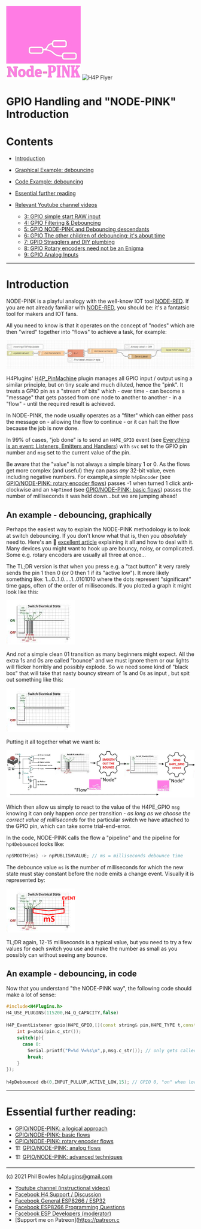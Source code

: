 ![NODE PINK](../assets/nodepink.jpg) ![H4P Flyer](../assets/GPIOLogo.jpg)

# GPIO Handling and "NODE-PINK" Introduction

# Contents

* [Introduction](#introduction)
* [Graphical Example: debouncing](#an-example---debouncing-graphically)
* [Code Example: debouncing](#an-example---debouncing-in-code)
* [Essential further reading](#essential-further-reading)
* [Relevant Youtube channel videos](https://www.youtube.com/channel/UCYi-Ko76_3p9hBUtleZRY6g)

  * [3: GPIO simple start RAW input](https://www.youtube.com/watch?v=k-TgHK5qTWc)
  * [4: GPIO Filtering & Debouncing](https://www.youtube.com/watch?v=GflSWkZcr9g)
  * [5: GPIO NODE-PINK and Debouncing descendants](https://www.youtube.com/watch?v=VUAuQOKkLLY)
  * [6: GPIO The other children of debouncing: it's about time](https://www.youtube.com/watch?v=n6Y5OM-w2Kc)
  * [7: GPIO Stragglers and DIY plumbing](https://www.youtube.com/watch?v=SSMLsgJKotA)
  * [8: GPIO Rotary encoders need not be an Enigma](https://www.youtube.com/watch?v=4ySOh0ukyrc)
  * [9: GPIO Analog Inputs](https://www.youtube.com/watch?v=1oxsNVHloqA)

---

# Introduction

NODE-PINK is a playful analogy with the well-know IOT tool [NODE-RED](https://nodered.org/). If you are not already familiar with [NODE-RED](https://nodered.org/), you should be: it's a fantatsic tool for makers and IOT fans.

All you need to know is that it operates on the concept of "nodes" which are then "wired" together into "flows" to achieve a task, for example:

![NODE PINK](../assets/nrflow.jpg)


H4Plugins' [H4P_PinMachine](pm.md) plugin manages all GPIO input / output using a similar principle, but on tiny scale and much diluted, hence the "pink". It treats a GPIO pin as a "stream of bits" which - over time - can become a "message" that gets passed from one node to another to another - in a "flow" - until the required result is achieved.

In NODE-PINK, the node usually operates as a "filter" which can either pass the message on - allowing the flow to continue - or it can halt the flow because the job is now done.

In 99% of cases, "job done" is to send an `H4PE_GPIO` event (see [Everything is an event: Listeners, Emitters and Handlers](events.md)) with `svc` set to the GPIO pin number and `msg` set to the current value of the pin.

Be aware that the "value" is not always a simple binary 1 or 0. As the flows get more complex (and useful) they can pass *any* 32-bit value, even including negative numbers. For example,a simple `h4pEncoder` (see [GPIO/NODE-PINK: rotary encoder flows](encoders.md)) passes -1 when turned 1 click anti-clockwise and an `h4pTimed` (see [GPIO/NODE-PINK: basic flows](basic.md)) passes the number of milliseconds it was held down...but we are jumping ahead!

## An example - debouncing, graphically

Perhaps the easiest way to explain the NODE-PINK methodology is to look at switch debouncing. If you don't know what that is, then you *absolutely* need to. Here's an :door: [excellent article](http://www.ganssle.com/debouncing.htm) explaining it all and how to deal with it. Many devices you might want to hook up are bouncy, noisy, or complicated. Some e.g. rotary encoders are usually all three at once...

The TL;DR version is that when you press e.g. a "tact button" it very rarely sends the pin 1 then 0 (or 0 then 1 if its "active low"). It more likely something like: 1...0..1.0.....1..0101010 where the dots represent "significant" time gaps, often of the order of milliseconds. If you plotted a graph it might look like this:

![BOUNCE](../assets/bounce.png)

And *not* a simple clean 01 transition as many beginners might expect. All the extra 1s and 0s are called "bounce" and we must ignore them or our lights will flicker horribly and possibly explode. So we need some kind of "black box" that will take that nasty bouncy stream of 1s and 0s as input , but spit out something like this:

![BOUNCE2](../assets/bounce2.png)

Putting it all together what we want is:

![BOUNCE2](../assets/debounce.jpg)

Which then allow us simply to react to the value of the H4PE_GPIO `msg` knowing it can only happen *once* per transition - *as long as we choose the correct value of milliseconds* for the particular switch we have attached to the GPIO pin, which can take some trial-end-error.

In the code, NODE-PINK calls the flow a "pipeline" and the pipeline for `hp4Debounced` looks like:

```cpp
npSMOOTH{ms} -> npPUBLISHVALUE; // ms = milliseconds debounce time
```

The debounce value `ms` is the number of milliseconds for which the new state must stay constant before the node emits a change event. Visually it is represented by:

![ms](../assets/ms.png)

TL;DR again, 12-15 milliseconds is a typical value, but you need to try a few values for each switch you use and make the number as small as you possibly can without seeing any bounce.

## An example - debouncing, in code

Now that you understand "the NODE-PINK way", the following code should make a lot of sense:

```cpp
#include<H4Plugins.h>
H4_USE_PLUGINS(115200,H4_Q_CAPACITY,false) 

H4P_EventListener gpio(H4PE_GPIO,[](const string& pin,H4PE_TYPE t,const string& msg){
    int p=atoi(pin.c_str());
    switch(p){
      case 0:
        Serial.printf("P=%d V=%s\n",p,msg.c_str()); // only gets called 1x per transtion 1->0 or 0->1
        break;
    }
});

h4pDebounced db(0,INPUT_PULLUP,ACTIVE_LOW,15); // GPIO 0, "on" when low (0v), 15mS of debounce
```

---

# Essential further reading:

* [GPIO/NODE-PINK: a logical approach](logphys.md)
* [GPIO/NODE-PINK: basic flows](basic.md)
* [GPIO/NODE-PINK: rotary encoder flows](encoders.md)
* :building_construction: [GPIO/NODE-PINK: analog flows](analog.md)
* :building_construction: [GPIO/NODE-PINK: advanced techniques](nodepinkadv.md)

---

(c) 2021 Phil Bowles h4plugins@gmail.com

* [Youtube channel (instructional videos)](https://www.youtube.com/channel/UCYi-Ko76_3p9hBUtleZRY6g)
* [Facebook H4  Support / Discussion](https://www.facebook.com/groups/444344099599131/)
* [Facebook General ESP8266 / ESP32](https://www.facebook.com/groups/2125820374390340/)
* [Facebook ESP8266 Programming Questions](https://www.facebook.com/groups/esp8266questions/)
* [Facebook ESP Developers (moderator)](https://www.facebook.com/groups/ESP8266/)
* [Support me on Patreon](https://patreon.c